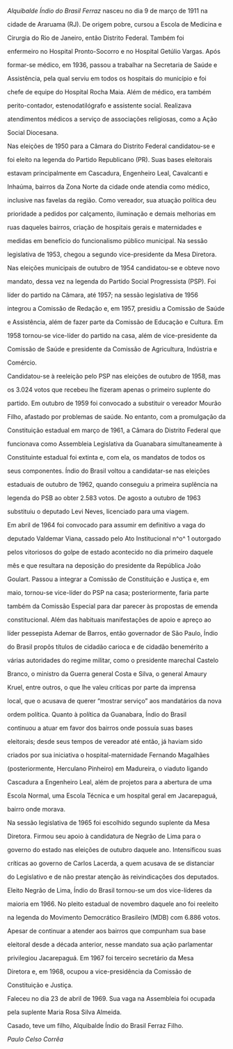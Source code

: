 

*Alquibalde Índio do Brasil Ferraz* nasceu no dia 9 de março de 1911 na

cidade de Araruama (RJ). De origem pobre, cursou a Escola de Medicina e

Cirurgia do Rio de Janeiro, então Distrito Federal. Também foi

enfermeiro no Hospital Pronto-Socorro e no Hospital Getúlio Vargas. Após

formar-se médico, em 1936, passou a trabalhar na Secretaria de Saúde e

Assistência, pela qual serviu em todos os hospitais do município e foi

chefe de equipe do Hospital Rocha Maia. Além de médico, era também

perito-contador, estenodatilógrafo e assistente social. Realizava

atendimentos médicos a serviço de associações religiosas, como a Ação

Social Diocesana.



Nas eleições de 1950 para a Câmara do Distrito Federal candidatou-se e

foi eleito na legenda do Partido Republicano (PR). Suas bases eleitorais

estavam principalmente em Cascadura, Engenheiro Leal, Cavalcanti e

Inhaúma, bairros da Zona Norte da cidade onde atendia como médico,

inclusive nas favelas da região. Como vereador, sua atuação política deu

prioridade a pedidos por calçamento, iluminação e demais melhorias em

ruas daqueles bairros, criação de hospitais gerais e maternidades e

medidas em benefício do funcionalismo público municipal. Na sessão

legislativa de 1953, chegou a segundo vice-presidente da Mesa Diretora.

Nas eleições municipais de outubro de 1954 candidatou-se e obteve novo

mandato, dessa vez na legenda do Partido Social Progressista (PSP). Foi

líder do partido na Câmara, até 1957; na sessão legislativa de 1956

integrou a Comissão de Redação e, em 1957, presidiu a Comissão de Saúde

e Assistência, além de fazer parte da Comissão de Educação e Cultura. Em

1958 tornou-se vice-líder do partido na casa, além de vice-presidente da

Comissão de Saúde e presidente da Comissão de Agricultura, Indústria e

Comércio.



Candidatou-se à reeleição pelo PSP nas eleições de outubro de 1958, mas

os 3.024 votos que recebeu lhe fizeram apenas o primeiro suplente do

partido. Em outubro de 1959 foi convocado a substituir o vereador Mourão

Filho, afastado por problemas de saúde. No entanto, com a promulgação da

Constituição estadual em março de 1961, a Câmara do Distrito Federal que

funcionava como Assembleia Legislativa da Guanabara simultaneamente à

Constituinte estadual foi extinta e, com ela, os mandatos de todos os

seus componentes. Índio do Brasil voltou a candidatar-se nas eleições

estaduais de outubro de 1962, quando conseguiu a primeira suplência na

legenda do PSB ao obter 2.583 votos. De agosto a outubro de 1963

substituiu o deputado Levi Neves, licenciado para uma viagem.



Em abril de 1964 foi convocado para assumir em definitivo a vaga do

deputado Valdemar Viana, cassado pelo Ato Institucional n^o^ 1 outorgado

pelos vitoriosos do golpe de estado acontecido no dia primeiro daquele

mês e que resultara na deposição do presidente da República João

Goulart. Passou a integrar a Comissão de Constituição e Justiça e, em

maio, tornou-se vice-líder do PSP na casa; posteriormente, faria parte

também da Comissão Especial para dar parecer às propostas de emenda

constitucional. Além das habituais manifestações de apoio e apreço ao

líder pessepista Ademar de Barros, então governador de São Paulo, Índio

do Brasil propôs títulos de cidadão carioca e de cidadão benemérito a

várias autoridades do regime militar, como o presidente marechal Castelo

Branco, o ministro da Guerra general Costa e Silva, o general Amaury

Kruel, entre outros, o que lhe valeu críticas por parte da imprensa

local, que o acusava de querer “mostrar serviço” aos mandatários da nova

ordem política. Quanto à política da Guanabara, Índio do Brasil

continuou a atuar em favor dos bairros onde possuía suas bases

eleitorais; desde seus tempos de vereador até então, já haviam sido

criados por sua iniciativa o hospital-maternidade Fernando Magalhães

(posteriormente, Herculano Pinheiro) em Madureira, o viaduto ligando

Cascadura a Engenheiro Leal, além de projetos para a abertura de uma

Escola Normal, uma Escola Técnica e um hospital geral em Jacarepaguá,

bairro onde morava.



Na sessão legislativa de 1965 foi escolhido segundo suplente da Mesa

Diretora. Firmou seu apoio à candidatura de Negrão de Lima para o

governo do estado nas eleições de outubro daquele ano. Intensificou suas

críticas ao governo de Carlos Lacerda, a quem acusava de se distanciar

do Legislativo e de não prestar atenção às reivindicações dos deputados.

Eleito Negrão de Lima, Índio do Brasil tornou-se um dos vice-líderes da

maioria em 1966. No pleito estadual de novembro daquele ano foi reeleito

na legenda do Movimento Democrático Brasileiro (MDB) com 6.886 votos.

Apesar de continuar a atender aos bairros que compunham sua base

eleitoral desde a década anterior, nesse mandato sua ação parlamentar

privilegiou Jacarepaguá. Em 1967 foi terceiro secretário da Mesa

Diretora e, em 1968, ocupou a vice-presidência da Comissão de

Constituição e Justiça.



Faleceu no dia 23 de abril de 1969. Sua vaga na Assembleia foi ocupada

pela suplente Maria Rosa Silva Almeida.



Casado, teve um filho, Alquibalde Índio do Brasil Ferraz Filho.



*Paulo Celso Corrêa*



